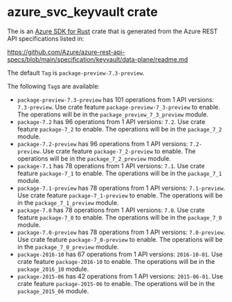 # azure_svc_keyvault crate

The is an [Azure SDK for Rust](https://github.com/Azure/azure-sdk-for-rust) crate that is generated from the Azure REST API specifications listed in:

https://github.com/Azure/azure-rest-api-specs/blob/main/specification/keyvault/data-plane/readme.md

The default `Tag` is `package-preview-7.3-preview`.

The following `Tag`s are available:

- `package-preview-7.3-preview` has 101 operations from 1 API versions: `7.3-preview`. Use crate feature `package-preview-7_3-preview` to enable. The operations will be in the `package_preview_7_3_preview` module.
- `package-7.2` has 96 operations from 1 API versions: `7.2`. Use crate feature `package-7_2` to enable. The operations will be in the `package_7_2` module.
- `package-7.2-preview` has 96 operations from 1 API versions: `7.2-preview`. Use crate feature `package-7_2-preview` to enable. The operations will be in the `package_7_2_preview` module.
- `package-7.1` has 78 operations from 1 API versions: `7.1`. Use crate feature `package-7_1` to enable. The operations will be in the `package_7_1` module.
- `package-7.1-preview` has 78 operations from 1 API versions: `7.1-preview`. Use crate feature `package-7_1-preview` to enable. The operations will be in the `package_7_1_preview` module.
- `package-7.0` has 78 operations from 1 API versions: `7.0`. Use crate feature `package-7_0` to enable. The operations will be in the `package_7_0` module.
- `package-7.0-preview` has 78 operations from 1 API versions: `7.0-preview`. Use crate feature `package-7_0-preview` to enable. The operations will be in the `package_7_0_preview` module.
- `package-2016-10` has 67 operations from 1 API versions: `2016-10-01`. Use crate feature `package-2016-10` to enable. The operations will be in the `package_2016_10` module.
- `package-2015-06` has 42 operations from 1 API versions: `2015-06-01`. Use crate feature `package-2015-06` to enable. The operations will be in the `package_2015_06` module.